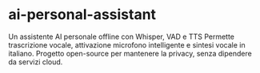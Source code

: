 # ai-personal-assistant
Un assistente AI personale offline con Whisper, VAD e TTS
Permette trascrizione vocale, attivazione microfono intelligente e sintesi vocale in italiano.
Progetto open-source per mantenere la privacy, senza dipendere da servizi cloud.
